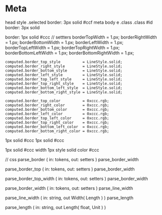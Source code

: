 # Meta

head
style
    .selected
        border: 3px solid #ccf
meta
body
  e .class .class #id
    border: 3px solid


border: 1px solid #ccc
    // settters
    borderTopWidth         = 1.px;
    borderRightWidth       = 1.px;
    borderBottomWidth      = 1.px;
    borderLeftWidth        = 1.px;
    borderTopLeftWidth     = 1.px;
    borderTopRightWidth    = 1.px;
    borderBottomLeftWidth  = 1.px;
    borderBottomRightWidth = 1.px;

    computed.border_top_style          = LineStyle.solid;
    computed.border_right_style        = LineStyle.solid;
    computed.border_bottom_style       = LineStyle.solid;
    computed.border_left_style         = LineStyle.solid;
    computed.border_top_left_style     = LineStyle.solid;
    computed.border_top_right_style    = LineStyle.solid;
    computed.border_bottom_left_style  = LineStyle.solid;
    computed.border_bottom_right_style = LineStyle.solid;

    computed.border_top_color          = 0xccc.rgb;
    computed.border_right_color        = 0xccc.rgb;
    computed.border_bottom_color       = 0xccc.rgb;
    computed.border_left_color         = 0xccc.rgb;
    computed.border_top_left_color     = 0xccc.rgb;
    computed.border_top_right_color    = 0xccc.rgb;
    computed.border_bottom_left_color  = 0xccc.rgb;
    computed.border_bottom_right_color = 0xccc.rgb;

1px solid #ccc
    1px
    solid
    #ccc

1px solid #ccc
    width 1px
    style solid
    color #ccc

// css
parse_border           ( in: tokens, out: setters )
    parse_border_width

parse_border_top       ( in: tokens, out: setters )
    parse_border_width

parse_border_top_width ( in: tokens, out: setters )
    parse_border_width

parse_border_width     ( in: tokens, out: setters )
    parse_line_width

parse_line_width ( in: string, out Width( Length ) )
    parse_length

parse_length ( in: string, out Length( float, Unit ) )


